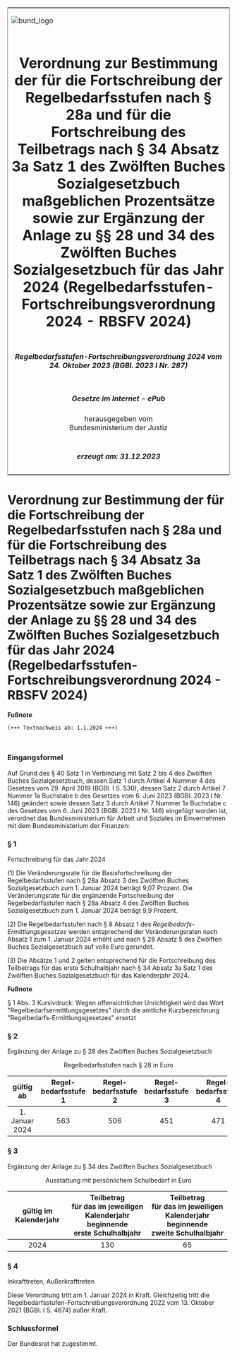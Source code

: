 <span id="DECKBLATT.html"></span>

<table border="0" frame="border" width="100%">

<tr valign="top">

<td align="left">

![bund\_logo](BfJ_2021_Web_de_de.gif)

</td>

<td align="right">

 

</td>

</tr>

<tr align="center" valign="middle">

<td colspan="2">

# Verordnung zur Bestimmung der für die Fortschreibung der Regelbedarfsstufen nach § 28a und für die Fortschreibung des Teilbetrags nach § 34 Absatz 3a Satz 1 des Zwölften Buches Sozialgesetzbuch maßgeblichen Prozentsätze sowie zur Ergänzung der Anlage zu §§ 28 und 34 des Zwölften Buches Sozialgesetzbuch für das Jahr 2024 (Regelbedarfsstufen-Fortschreibungsverordnung 2024 - RBSFV 2024)

</td>

</tr>

<tr align="center" valign="middle">

<td colspan="2">

##### Regelbedarfsstufen-Fortschreibungsverordnung 2024 vom 24. Oktober 2023 (BGBl. 2023 I Nr. 287)

</td>

</tr>

<tr align="center" valign="middle">

<td colspan="2">

  
  

##### Gesetze im Internet - ePub  
  
herausgegeben vom  
Bundesministerium der Justiz

</td>

</tr>

<tr align="center" valign="bottom">

<td colspan="2">

  
  

##### erzeugt am: 31.12.2023

</td>

</tr>

</table>

<span id="BJNR11F0A0023.html"></span>

# Verordnung zur Bestimmung der für die Fortschreibung der Regelbedarfsstufen nach § 28a und für die Fortschreibung des Teilbetrags nach § 34 Absatz 3a Satz 1 des Zwölften Buches Sozialgesetzbuch maßgeblichen Prozentsätze sowie zur Ergänzung der Anlage zu §§ 28 und 34 des Zwölften Buches Sozialgesetzbuch für das Jahr 2024 (Regelbedarfsstufen-Fortschreibungsverordnung 2024 - RBSFV 2024)

<div>

  
**Fußnote**

<div class="jnhtml">

<div>

<div class="jurAbsatz">

  

``` 
(+++ Textnachweis ab: 1.1.2024 +++)

 
```

</div>

</div>

</div>

</div>

<span id="BJNR11F0A0023BJNE000100000.html"></span>

### Eingangsformel  

<div>

<div class="jnhtml">

<div>

<div class="jurAbsatz">

Auf Grund des § 40 Satz 1 in Verbindung mit Satz 2 bis 4 des Zwölften
Buches Sozialgesetzbuch, dessen Satz 1 durch Artikel 4 Nummer 4 des
Gesetzes vom 29. April 2019 (BGBl. I S. 530), dessen Satz 2 durch
Artikel 7 Nummer 1a Buchstabe b des Gesetzes vom 6. Juni 2023 (BGBl.
2023 I Nr. 146) geändert sowie dessen Satz 3 durch Artikel 7 Nummer 1a
Buchstabe c des Gesetzes vom 6. Juni 2023 (BGBl. 2023 I Nr. 146)
eingefügt worden ist, verordnet das Bundesministerium für Arbeit und
Soziales im Einvernehmen mit dem Bundesministerium der Finanzen:

</div>

</div>

</div>

</div>

<span id="BJNR11F0A0023BJNE000200000.html"></span>

### § 1  
Fortschreibung für das Jahr 2024

<div>

<div class="jnhtml">

<div>

<div class="jurAbsatz">

(1) Die Veränderungsrate für die Basisfortschreibung der
Regelbedarfsstufen nach § 28a Absatz 3 des Zwölften Buches
Sozialgesetzbuch zum 1. Januar 2024 beträgt 9,07 Prozent. Die
Veränderungsrate für die ergänzende Fortschreibung der
Regelbedarfsstufen nach § 28a Absatz 4 des Zwölften Buches
Sozialgesetzbuch zum 1. Januar 2024 beträgt 9,9 Prozent.

</div>

<div class="jurAbsatz">

(2) Die Regelbedarfsstufen nach § 8 Absatz 1 des
<span style="font-style:italic;">Regelbedarfs-Ermittlungsgesetzes</span>
werden entsprechend der Veränderungsraten nach Absatz 1 zum 1. Januar
2024 erhöht und nach § 28 Absatz 5 des Zwölften Buches Sozialgesetzbuch
auf volle Euro gerundet.

</div>

<div class="jurAbsatz">

(3) Die Absätze 1 und 2 gelten entsprechend für die Fortschreibung des
Teilbetrags für das erste Schulhalbjahr nach § 34 Absatz 3a Satz 1 des
Zwölften Buches Sozialgesetzbuch für das Kalenderjahr 2024.

</div>

</div>

</div>

</div>

<div>

  
**Fußnote**

<div class="jnhtml">

<div>

<div class="jurAbsatz">

§ 1 Abs. 3 Kursivdruck: Wegen offensichtlicher Unrichtigkeit wird das
Wort "Regelbedarfsermittlungsgesetzes" durch die amtliche
Kurzbezeichnung "Regelbedarfs-Ermittlungsgesetzes" ersetzt

</div>

</div>

</div>

</div>

<span id="BJNR11F0A0023BJNE000300000.html"></span>

### § 2  
Ergänzung der Anlage zu § 28 des Zwölften Buches Sozialgesetzbuch

<div>

<div class="jnhtml">

<div>

<div class="jurAbsatz" style="text-align:center;">

Regelbedarfsstufen nach § 28 in Euro

<table style="width:99%;">
<colgroup>
<col style="width: 21%" />
<col style="width: 13%" />
<col style="width: 13%" />
<col style="width: 13%" />
<col style="width: 13%" />
<col style="width: 13%" />
<col style="width: 13%" />
</colgroup>
<thead>
<tr class="header">
<th style="text-align: center;">gültig ab</th>
<th style="text-align: center;">Regel-<br />
bedarfsstufe<br />
1</th>
<th style="text-align: center;">Regel-<br />
bedarfsstufe<br />
2</th>
<th style="text-align: center;">Regel-<br />
bedarfsstufe<br />
3</th>
<th style="text-align: center;">Regel-<br />
bedarfsstufe<br />
4</th>
<th style="text-align: center;">Regel-<br />
bedarfsstufe<br />
5</th>
<th style="text-align: center;">Regel-<br />
bedarfsstufe<br />
6</th>
</tr>
</thead>
<tbody>
<tr class="odd">
<td style="text-align: center;">1. Januar 2024</td>
<td style="text-align: center;">563</td>
<td style="text-align: center;">506</td>
<td style="text-align: center;">451</td>
<td style="text-align: center;">471</td>
<td style="text-align: center;">390</td>
<td style="text-align: center;">357</td>
</tr>
</tbody>
</table>

</div>

</div>

</div>

</div>

<span id="BJNR11F0A0023BJNE000400000.html"></span>

### § 3  
Ergänzung der Anlage zu § 34 des Zwölften Buches Sozialgesetzbuch

<div>

<div class="jnhtml">

<div>

<div class="jurAbsatz" style="text-align:center;">

Ausstattung mit persönlichem Schulbedarf in Euro

<table style="width:99%;">
<colgroup>
<col style="width: 27%" />
<col style="width: 36%" />
<col style="width: 36%" />
</colgroup>
<thead>
<tr class="header">
<th style="text-align: center;">gültig im Kalenderjahr</th>
<th style="text-align: center;">Teilbetrag<br />
für das im jeweiligen<br />
Kalenderjahr beginnende<br />
erste Schulhalbjahr</th>
<th style="text-align: center;">Teilbetrag<br />
für das im jeweiligen<br />
Kalenderjahr beginnende<br />
zweite Schulhalbjahr</th>
</tr>
</thead>
<tbody>
<tr class="odd">
<td style="text-align: center;">2024</td>
<td style="text-align: center;">130</td>
<td style="text-align: center;">65</td>
</tr>
</tbody>
</table>

</div>

</div>

</div>

</div>

<span id="BJNR11F0A0023BJNE000500000.html"></span>

### § 4  
Inkrafttreten, Außerkrafttreten

<div>

<div class="jnhtml">

<div>

<div class="jurAbsatz">

Diese Verordnung tritt am 1. Januar 2024 in Kraft. Gleichzeitig tritt
die Regelbedarfsstufen-Fortschreibungsverordnung 2022 vom 13. Oktober
2021 (BGBl. I S. 4674) außer Kraft.

</div>

</div>

</div>

</div>

<span id="BJNR11F0A0023BJNE000600000.html"></span>

### Schlussformel  

<div>

<div class="jnhtml">

<div>

<div class="jurAbsatz">

Der Bundesrat hat zugestimmt.

</div>

</div>

</div>

</div>
